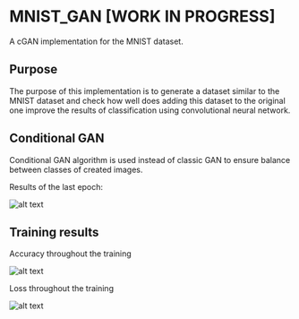 # MNIST_GAN [WORK IN PROGRESS]
A cGAN implementation for the MNIST dataset.

## Purpose
The purpose of this implementation is to generate a dataset similar to the MNIST
dataset and check how well does adding this dataset to the original one improve
the results of classification using convolutional neural network.

## Conditional GAN
Conditional GAN algorithm is used instead of classic GAN to ensure balance
between classes of created images.

Results of the last epoch:

![alt text](https://github.com/Jkeezuz/MNIST_GAN/raw/master/GAN/samples/last_epoch.png "Logo Title Text 1")

## Training results

Accuracy throughout the training

![alt text](https://github.com/Jkeezuz/MNIST_GAN/raw/master/GAN/save/accuracy.png "Logo Title Text 1")

Loss throughout the training

![alt text](https://github.com/Jkeezuz/MNIST_GAN/raw/master/GAN/save/loss.png "Logo Title Text 1")
